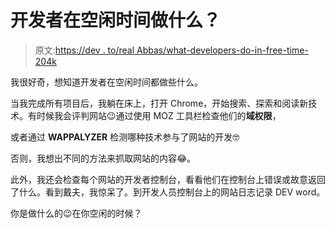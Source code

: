 # 开发者在空闲时间做什么？

> 原文:[https://dev . to/real Abbas/what-developers-do-in-free-time-204k](https://dev.to/realabbas/what-developers-do-in-free-time-204k)

我很好奇，想知道开发者在空闲时间都做些什么。

当我完成所有项目后，我躺在床上，打开 Chrome，开始搜索、探索和阅读新技术。有时候我会评判网站😉通过使用 MOZ 工具栏检查他们的**域权限**，

或者通过 **WAPPALYZER** 检测哪种技术参与了网站的开发🤓

否则，我想出不同的方法来抓取网站的内容😂。

此外，我还会检查每个网站的开发者控制台，看看他们在控制台上错误或故意返回了什么。看到戴夫，我惊呆了。到开发人员控制台上的网站日志记录 DEV word。

你是做什么的😉在你空闲的时候？